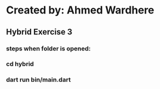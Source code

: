 # Created by: Ahmed Wardhere
## Hybrid Exercise 3
### steps when folder is opened:
### cd hybrid
### dart run bin/main.dart   

